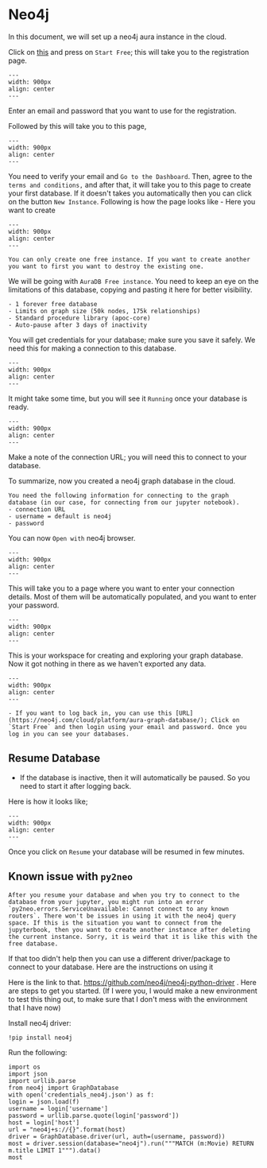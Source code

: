 # Neo4j

In this document, we will set up a neo4j aura instance in the cloud.

Click on [this](https://neo4j.com/cloud/aura/?ref=get-started-dropdown-cta) and press on `Start Free`; this will take you to the registration page.

```{figure} img/register.png
---
width: 900px
align: center
---
```

Enter an email and password that you want to use for the registration.


Followed by this will take you to this page, 

```{figure} img/verifyemail.png
---
width: 900px
align: center
---
```

You need to verify your email and `Go to the Dashboard`. Then, agree to the `terms and conditions,` and after that, it will take you to this page to create your first database. If it doesn't takes you automatically then you can click on the button `New Instance`. Following is how the page looks like - Here you want to create 

```{figure} img/emptyinstance.png
---
width: 900px
align: center
---
```

```{note}
You can only create one free instance. If you want to create another you want to first you want to destroy the existing one.
```
We will be going with `AuraDB Free instance`. You need to keep an eye on the limitations of this database, copying and pasting it here for better visibility.

```{important}
- 1 forever free database
- Limits on graph size (50k nodes, 175k relationships)
- Standard procedure library (apoc-core)
- Auto-pause after 3 days of inactivity
```

You will get credentials for your database; make sure you save it safely. We need this for making a connection to this database.

```{figure} img/credentials.png
---
width: 900px
align: center
---
```

It might take some time, but you will see it `Running` once your database is ready. 

```{figure} img/settingup.png
---
width: 900px
align: center
---
```

Make a note of the connection URL; you will need this to connect to your database.

To summarize, now you created a neo4j graph database in the cloud. 


```{important}
You need the following information for connecting to the graph database (in our case, for connecting from our jupyter notebook).
- connection URL
- username = default is neo4j
- password
```

You can now `Open with` neo4j browser. 

```{figure} img/query.png
---
width: 900px
align: center
---
```

This will take you to a page where you want to enter your connection details. Most of them will be automatically populated, and you want to enter your password.

```{figure} img/finalconnect.png
---
width: 900px
align: center
---
```

This is your workspace for creating and exploring your graph database. Now it got nothing in there as we haven't exported any data.

```{figure} img/nowconnected.png
---
width: 900px
align: center
---
```

```{note}
- If you want to log back in, you can use this [URL](https://neo4j.com/cloud/platform/aura-graph-database/); Click on `Start Free` and then login using your email and password. Once you log in you can see your databases.
```

## Resume Database

- If the database is inactive, then it will automatically be paused. So you need to start it after logging back.

Here is how it looks like;

```{figure} img/neo4jresume.png
---
width: 900px
align: center
---
```

Once you click on `Resume` your database will be resumed in few minutes. 

## Known issue with `py2neo`

```{warning}
After you resume your database and when you try to connect to the database from your jupyter, you might run into an error `py2neo.errors.ServiceUnavailable: Cannot connect to any known routers`. There won't be issues in using it with the neo4j query space. If this is the situation you want to connect from the jupyterbook, then you want to create another instance after deleting the current instance. Sorry, it is weird that it is like this with the free database. 
```
If that too didn't help then you can use a different driver/package to connect to your database. Here are the instructions on using it 

Here is the link to that. https://github.com/neo4j/neo4j-python-driver . Here are steps to get you started. (If I were you, I would make a new environment to test this thing out, to make sure that I don't mess with the environment that I have now)

Install neo4j driver:

```
!pip install neo4j
```

Run the following:

```
import os
import json
import urllib.parse
from neo4j import GraphDatabase
with open('credentials_neo4j.json') as f:
login = json.load(f)
username = login['username']
password = urllib.parse.quote(login['password'])
host = login['host']
url = "neo4j+s://{}".format(host)
driver = GraphDatabase.driver(url, auth=(username, password))
most = driver.session(database="neo4j").run("""MATCH (m:Movie) RETURN m.title LIMIT 1""").data()
most
```